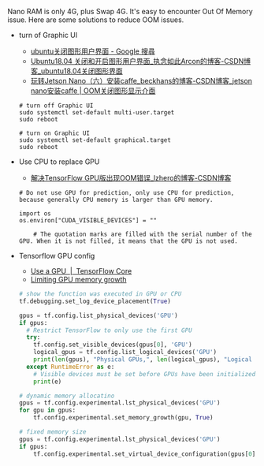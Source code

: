 Nano RAM is only 4G, plus Swap 4G. It's easy to encounter Out Of Memory issue. Here are some solutions to reduce OOM issues.

- turn of Graphic UI

	- [ubuntu关闭图形用户界面 - Google 搜尋](https://www.google.com/search?q=ubuntu%E5%85%B3%E9%97%AD%E5%9B%BE%E5%BD%A2%E7%94%A8%E6%88%B7%E7%95%8C%E9%9D%A2&rlz=1C1GCEU_zh-TWTW892TW892&oq=ubuntu%E5%85%B3%E9%97%AD%E5%9B%BE%E5%BD%A2%E7%94%A8%E6%88%B7%E7%95%8C%E9%9D%A2&aqs=chrome..69i57.43748j0j7&sourceid=chrome&ie=UTF-8)
	- [Ubuntu18.04 关闭和开启图形用户界面_执念如此Arcon的博客-CSDN博客_ubuntu18.04关闭图形界面](https://blog.csdn.net/happy_lucky52/article/details/82626901)
	- [玩转Jetson Nano（六）安装caffe_beckhans的博客-CSDN博客_jetson nano安装caffe | OOM关闭图形显示介面](https://blog.csdn.net/beckhans/article/details/89393280)

    ```shell
	# turn off Graphic UI
	sudo systemctl set-default multi-user.target
	sudo reboot

	# turn on Graphic UI
	sudo systemctl set-default graphical.target
	sudo reboot
    ```

- Use CPU to replace GPU

	- [解决TensorFlow GPU版出现OOM错误_lzhero的博客-CSDN博客](https://blog.csdn.net/weixin_42007359/article/details/84634600)


    ```shell
    # Do not use GPU for prediction, only use CPU for prediction, because generally CPU memory is larger than GPU memory.

    import os
    os.environ["CUDA_VISIBLE_DEVICES"] = ""

        # The quotation marks are filled with the serial number of the GPU. When it is not filled, it means that the GPU is not used.
    ```


- Tensorflow GPU config

    - [Use a GPU  |  TensorFlow Core](https://www.tensorflow.org/guide/gpu)
    - [Limiting GPU memory growth](https://www.tensorflow.org/guide/gpu#limiting_gpu_memory_growth)

    ```python
    # show the function was executed in GPU or CPU
	tf.debugging.set_log_device_placement(True)

	gpus = tf.config.list_physical_devices('GPU')
	if gpus:
	  # Restrict TensorFlow to only use the first GPU
	  try:
	    tf.config.set_visible_devices(gpus[0], 'GPU')
	    logical_gpus = tf.config.list_logical_devices('GPU')
	    print(len(gpus), "Physical GPUs,", len(logical_gpus), "Logical GPU")
	  except RuntimeError as e:
	    # Visible devices must be set before GPUs have been initialized
        print(e)

    # dynamic memory allocatino
    gpus = tf.config.experimental.lst_physical_devices('GPU')
    for gpu in gpus:
        tf.config.experimental.set_memory_growth(gpu, True)

    # fixed memory size
    gpus = tf.config.experimental.lst_physical_devices('GPU')
    if gpus:
        tf.config.experimental.set_virtual_device_configuration(gpus[0], [tf.config.experimental.VirtualDeviceConfiguration(memory_limit=1024*2)])
    ```